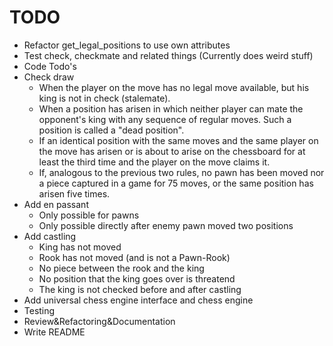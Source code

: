 # TODO

* Refactor get_legal_positions to use own attributes
* Test check, checkmate and related things (Currently does weird stuff)
* Code Todo's
* Check draw
    * When the player on the move has no legal move available, but his king is not in check (stalemate).
    * When a position has arisen in which neither player can mate the opponent's king with any sequence of regular moves. Such a position is called a "dead position".
    * If an identical position with the same moves and the same player on the move has arisen or is about to arise on the chessboard for at least the third time and the player on the move claims it.
    * If, analogous to the previous two rules, no pawn has been moved nor a piece captured in a game for 75 moves, or the same position has arisen five times.
* Add en passant
    * Only possible for pawns
    * Only possible directly after enemy pawn moved two positions
* Add castling
    * King has not moved
    * Rook has not moved (and is not a Pawn-Rook)
    * No piece between the rook and the king
    * No position that the king goes over is threatend
    * The king is not checked before and after castling
* Add universal chess engine interface and chess engine
* Testing
* Review&Refactoring&Documentation
* Write README
